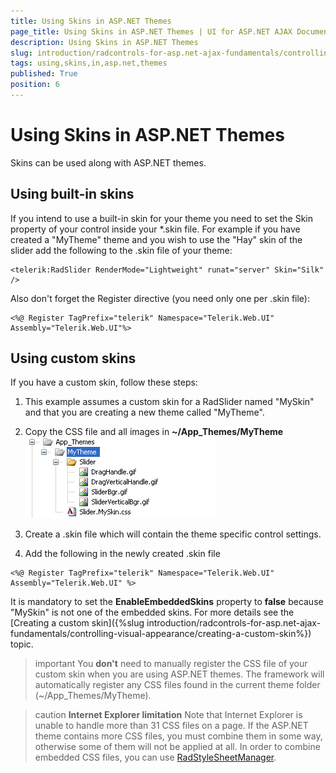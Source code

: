 ```yaml
---
title: Using Skins in ASP.NET Themes
page_title: Using Skins in ASP.NET Themes | UI for ASP.NET AJAX Documentation
description: Using Skins in ASP.NET Themes
slug: introduction/radcontrols-for-asp.net-ajax-fundamentals/controlling-visual-appearance/using-skins-in-asp.net-themes
tags: using,skins,in,asp.net,themes
published: True
position: 6
---
```


# Using Skins in ASP.NET Themes



Skins can be used along with ASP.NET themes.

## Using built-in skins

If you intend to use a built-in skin for your theme you need to set the Skin property of your control inside your *.skin file. For example if you have created a "MyTheme" theme and you wish to use the "Hay" skin of the slider add the following to the .skin file of your theme:

````ASP.NET
<telerik:RadSlider RenderMode="Lightweight" runat="server" Skin="Silk" />
````

Also don't forget the Register directive (you need only one per .skin file):

````ASP.NET
<%@ Register TagPrefix="telerik" Namespace="Telerik.Web.UI" Assembly="Telerik.Web.UI"%> 
````



## Using custom skins

If you have a custom skin, follow these steps:

1. This example assumes a custom skin for a RadSlider named "MySkin" and that you are creating a new theme called "MyTheme".

1. Copy the CSS file and all images in **~/App_Themes/MyTheme**
![](images/introduction-skinmytheme.png)

1. Create a .skin file which will contain the theme specific control settings.

1. Add the following in the newly created .skin file
````ASP.NET
<%@ Register TagPrefix="telerik" Namespace="Telerik.Web.UI" Assembly="Telerik.Web.UI" %> 
````

It is mandatory to set the **EnableEmbeddedSkins** property to **false** because "MySkin" is not one of the embedded skins. For more details see the [Creating a custom skin]({%slug introduction/radcontrols-for-asp.net-ajax-fundamentals/controlling-visual-appearance/creating-a-custom-skin%}) topic.

>important You **don't** need to manually register the CSS file of your custom skin when you are using ASP.NET themes. The framework will automatically register any CSS files found in the current theme folder (~/App_Themes/MyTheme).

>caution  **Internet Explorer limitation** 
>Note that Internet Explorer is unable to handle more than 31 CSS files on a page. If the ASP.NET theme contains more CSS files, you must combine them in some way, otherwise some of them will not be applied at all. In order to combine embedded CSS files, you can use [RadStyleSheetManager](http://www.telerik.com/help/aspnet-ajax/radstylesheetmanager.html).
>

